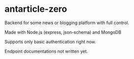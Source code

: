 # antarticle-zero

Backend for some news or blogging platform with full control.

Made with Node.js (express, json-schema) and MongoDB

Supports only basic authentication right now.

Endpoint documentations not written yet.
